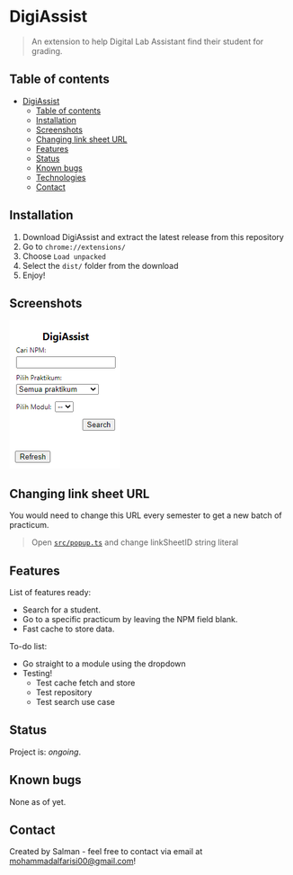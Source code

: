 # DigiAssist
> An extension to help Digital Lab Assistant find their student for grading.

## Table of contents
- [DigiAssist](#digiassist)
  - [Table of contents](#table-of-contents)
  - [Installation](#installation)
  - [Screenshots](#screenshots)
  - [Changing link sheet URL](#changing-link-sheet-url)
  - [Features](#features)
  - [Status](#status)
  - [Known bugs](#known-bugs)
  - [Technologies](#technologies)
  - [Contact](#contact)

## Installation
1. Download DigiAssist and extract the latest release from this repository
2. Go to `chrome://extensions/`
3. Choose `Load unpacked`
4. Select the `dist/` folder from the download
5. Enjoy!

## Screenshots
![Example screenshot](/screenshots/popup.PNG?raw=true)

## Changing link sheet URL
You would need to change this URL every semester to get a new batch of practicum.
> Open [`src/popup.ts`](src/popup.ts) and change linkSheetID string literal

## Features
List of features ready:
* Search for a student. 
* Go to a specific practicum by leaving the NPM field blank.
* Fast cache to store data.

To-do list:
* Go straight to a module using the dropdown
* Testing!
  * Test cache fetch and store
  * Test repository
  * Test search use case

## Status
Project is: _ongoing_.

## Known bugs
None as of yet.

## Contact
Created by Salman - feel free to contact via email at mohammadalfarisi00@gmail.com!
